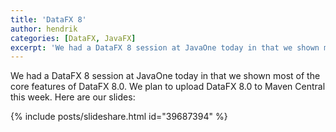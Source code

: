 ```yaml
---
title: 'DataFX 8'
author: hendrik
categories: [DataFX, JavaFX]
excerpt: 'We had a DataFX 8 session at JavaOne today in that we shown most of the core features of DataFX 8.0.'
---
```

We had a DataFX 8 session at JavaOne today in that we shown most of the core features of DataFX 8.0. We plan to upload DataFX 8.0 to Maven Central this week. Here are our slides:

{% include posts/slideshare.html id="39687394" %}
